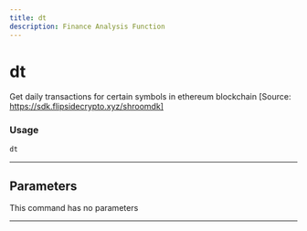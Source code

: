 ```yaml
---
title: dt
description: Finance Analysis Function
---
```


# dt

Get daily transactions for certain symbols in ethereum blockchain [Source: https://sdk.flipsidecrypto.xyz/shroomdk]

### Usage

```python
dt
```

---

## Parameters

This command has no parameters


---
